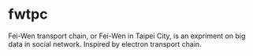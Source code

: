 # fwtpc
Fei-Wen transport chain, or Fei-Wen in Taipei City, is an expriment on big data in social network. Inspired by electron transport chain.
